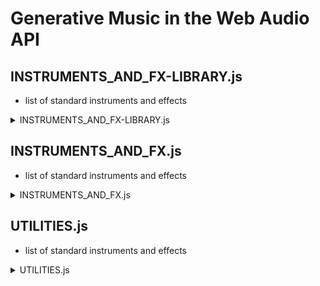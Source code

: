 # Generative Music in the Web Audio API

## INSTRUMENTS_AND_FX-LIBRARY.js
- list of standard instruments and effects

<details>
  <summary>INSTRUMENTS_AND_FX-LIBRARY.js</summary><blockquote>

<!-- CV NODES -->

<details>
  <summary>CV NODES</summary><blockquote>
  - nodes to be used as control signals
  
  <details>
  <summary>Envelope</summary><blockquote>
  - output a custom breakpoint function starting at 0

   <details>
   <summary>Properties</summary><blockquote>
   - buffer
   </details>
    
   <details>
   <summary>Methods</summary><blockquote
    - start() <br>
    - startAtTime() <br>
    - stop() <br>
    - stopAtTime() <br>
   </details>
    
    
  </details>

</details>

<!-- -->

<!-- CATEGORY TEMPLATE -->

<details>
  <summary>CATEGORY</summary><blockquote>
  - nodes to be used as control signals
  
  <details>
  <summary>NODE</summary><blockquote>
  - description

   <details>
   <summary>Properties</summary><blockquote>
   - p1 <br>
   - p2 <br>
   </details>
    
   <details>
   <summary>Methods</summary><blockquote
    - m1() <br>
    - m2() <br>
   </details>
    
    
  </details>

</details>

<!-- -->

</details>

## INSTRUMENTS_AND_FX.js
- list of standard instruments and effects

<details>
  <summary>INSTRUMENTS_AND_FX.js</summary><blockquote>

<!-- CV NODES -->

<details>
  <summary>CV NODES</summary><blockquote>
  - nodes to be used as control signals
  
  <details>
  <summary>Envelope</summary><blockquote>
  - output a custom breakpoint function starting at 0

   <details>
   <summary>Properties</summary><blockquote>
   - buffer
   </details>
    
   <details>
   <summary>Methods</summary><blockquote
    - start() <br>
    - startAtTime() <br>
    - stop() <br>
    - stopAtTime() <br>
   </details>
    
    
  </details>

</details>

<!-- -->

<!-- CATEGORY TEMPLATE -->

<details>
  <summary>CATEGORY</summary><blockquote>
  - nodes to be used as control signals
  
  <details>
  <summary>NODE</summary><blockquote>
  - description

   <details>
   <summary>Properties</summary><blockquote>
   - p1 <br>
   - p2 <br>
   </details>
    
   <details>
   <summary>Methods</summary><blockquote
    - m1() <br>
    - m2() <br>
   </details>
    
    
  </details>

</details>

<!-- -->

</details>

## UTILITIES.js
- list of standard instruments and effects

<details>
  <summary>UTILITIES.js</summary><blockquote>

<!-- CV NODES -->

<details>
  <summary>CV NODES</summary><blockquote>
  - nodes to be used as control signals
  
  <details>
  <summary>Envelope</summary><blockquote>
  - output a custom breakpoint function starting at 0

   <details>
   <summary>Properties</summary><blockquote>
   - buffer
   </details>
    
   <details>
   <summary>Methods</summary><blockquote
    - start() <br>
    - startAtTime() <br>
    - stop() <br>
    - stopAtTime() <br>
   </details>
    
    
  </details>

</details>

<!-- -->

<!-- CATEGORY TEMPLATE -->

<details>
  <summary>CATEGORY</summary><blockquote>
  - nodes to be used as control signals
  
  <details>
  <summary>NODE</summary><blockquote>
  - description

   <details>
   <summary>Properties</summary><blockquote>
   - p1 <br>
   - p2 <br>
   </details>
    
   <details>
   <summary>Methods</summary><blockquote
    - m1() <br>
    - m2() <br>
   </details>
    
    
  </details>

</details>

<!-- -->

</details>
